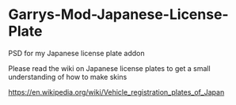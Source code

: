 # Garrys-Mod-Japanese-License-Plate
PSD for my Japanese license plate addon

Please read the wiki on Japanese license plates to get a small understanding of how to make skins

https://en.wikipedia.org/wiki/Vehicle_registration_plates_of_Japan
